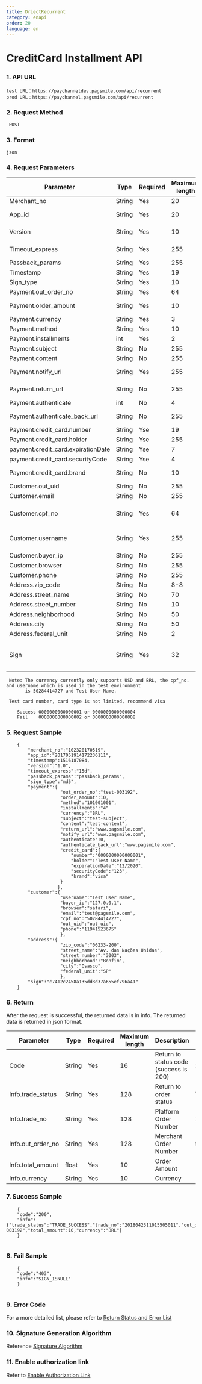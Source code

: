 ```yaml
---
title: DriectRecurrent
category: enapi
order: 20
language: en
---
```

# CreditCard Installment API

### 1. API URL

    test URL：https://paychanneldev.pagsmile.com/api/recurrent
    prod URL：https://paychannel.pagsmile.com/api/recurrent 
    
### 2. Request Method

     POST

### 3. Format 
  
    json
    
### 4. Request Parameters

Parameter | Type | Required | Maximum length | Description | Example
--- | --- | --- | --- | --- | ---
Merchant_no | String | Yes | 20 | ID that pagsmile assigned to the merchant | 1024201708140012289
App_id | String | Yes | 20 | Application ID that pagsmile assigned to the merchant | 2017051914172236111
Version | String | Yes | 10 | The version of the interface being called, fixed at: 1.0 | 1.0
Timeout_express | String | Yes | 255 | Order Validity | One-day assignment: 1d or 24h or 1440m;
Passback_params | String | Yes | 255 | Transparent pass parameters | default passback_params
Timestamp | String | Yes | 19 | Request is sending by second | 21516081919
Sign_type | String | Yes | 10 | Currently only supports MD5 | MD5
Payment.out_order_no | String | Yes | 64 | Merchant Order Number |
Payment.order_amount | String | Yes | 10 | The total amount of the order, accurate to two decimal places. | 88.88
Payment.currency | String | Yes | 3 | Currency | BRL
Payment.method | String | Yes | 10 | Channel Code (default) | 101001001
Payment.installments | int | Yes | 2 | Staging Period | 2 to 12
Payment.subject | String | No | 255 | Order Subject |
Payment.content | String | No | 255 | Order Content |
Payment.notify_url | String | Yes | 255 | The server actively notifies the http/https path of the page specified in the merchant server. | https://www.pagsmile.com
Payment.return_url | String | No | 255 | The http/https path of the page returned synchronously by the server. | https://www.pagsmile.com
Payment.authenticate | int | No | 4 | Do cardholder authorization is needed(default) | 0 or 1
Payment.authenticate_back_url | String | No | 255 | Jump link after authorization. (must be required when payment.authenticate is 1) | https://www.pagsmile.com
Payment.credit_card.number | String | Yse | 19 | Card Number | 455187******0183
Payment.credit_card.holder | String | Yse | 255 | Cardholder Name. | Test User Name
payment.credit_card.expirationDate | String | Yse | 7 | Credit card overdue time. | 12/2030
payment.credit_card.securityCode | String | Yse | 4 | Credit card security code. | 123
Payment.credit_card.brand | String | No | 10 | Credit card issuer. (visa,master,amex,elo,aura,jcb,dinners,discover) | visa
Customer.out_uid | String | No | 255 | Merchant User ID |
Customer.email | String | No | 255 | Email Address |
Customer.cpf_no | String | Yes | 64 | CPF Number | Mall Merchants are required here; Game Merchants are optional.
Customer.username | String | Yes | 255 | User Name | Mall Merchants are required here; Game Merchants are optional.
Customer.buyer_ip | String | No | 255 | User’s ipv4 address |
Customer.browser | String | No | 255 | User's browser type |
Customer.phone | String | No | 255 | User’s Phone number|
Address.zip_code | String | No | 8-8 | User's mailing address zip code | 06233-200
Address.street_name | String | No | 70 | User's mailing address Street name | Av. das Nações Unidas
Address.street_number | String | No | 10 | User's mailing address Street number | 3003
Address.neighborhood | String | No | 50 | User's mailing address community address | Bonfim
Address.city | String | No | 50 | User's mailing address for the city | Osasco
Address.federal_unit | String | No | 2 | State abbreviation for user's mailing address | SP
Sign | String | Yes | 32 | Signature string of merchant request parameters | Signature value calculated by signature algorithm, see signature generation algorithm

     Note: The currency currently only supports USD and BRL, the cpf_no. and username which is used in the test environment    
           is 50284414727 and Test User Name.
     
     Test card number, card type is not limited, recommend visa
        
        Success 0000000000000001 or 0000000000000004
        Fail    0000000000000002 or 0000000000000008
     

### 5. Request Sample

```
    {
        "merchant_no":"102320170519",
        "app_id":"2017051914172236111",
        "timestamp":1516187084,
        "version":"1.0",
        "timeout_express":"15d",
        "passback_params":"passback_params",
        "sign_type":"md5",
        "payment":{
                    "out_order_no":"test-003192",
                    "order_amount":10,
                    "method":"101001001",
                    "installments":"4"
                    "currency":"BRL",
                    "subject":"test-subject",
                    "content":"test-content",
                    "return_url":"www.pagsmile.com",
                    "notify_url":"www.pagsmile.com",
                    "authenticate":0,
                    "authenticate_back_url":"www.pagsmile.com",
                    "credit_card":{
                        "number":"0000000000000001",
                        "holder":"Test User Name",
                        "expirationDate":"12/2020",
                        "securityCode":"123",
                        "brand":"visa"
                    }
                   },
        "customer":{
                    "username":"Test User Name",
                    "buyer_ip":"127.0.0.1",
                    "browser":"safari",
                    "email":"test@pagsmile.com",
                    "cpf_no":"50284414727",
                    "out_uid":"out_uid",
                    "phone":"11941523675"
                    },
        "address":{
                    "zip_code":"06233-200",
                    "street_name":"Av. das Nações Unidas",
                    "street_number":"3003",
                    "neighborhood":"Bonfim",
                    "city":"Osasco",
                    "federal_unit":"SP"
                    },               
        "sign":"c7412c2458a135dd3d37a655ef796a41"
    }

``` 

### 6. Return

After the request is successful, the returned data is in info. The returned data is returned in json format.

Parameter | Type | Required | Maximum length | Description | Example value
--- | --- | --- | --- | --- | ---
Code | String | Yes | 16 | Return to status code (success is 200) | 200
Info.trade_status | String | Yes | 128 | Return to order status | TRADE_SUCCESS
Info.trade_no | String | Yes | 128 | Platform Order Number | 2017042311015505011
Info.out_order_no | String | Yes | 128 | Merchant Order Number | test-003192
Info.total_amount | float | Yes | 10 | Order Amount | 10
Info.currency | String | Yes | 10 | Currency |

### 7. Success Sample

```
    { 
    "code":"200",
    "info":{"trade_status":"TRADE_SUCCESS","trade_no":"2018042311015505011","out_order_no":"test-003192","total_amount":10,"currency":"BRL"}
    }
    
```

### 8. Fail Sample

```
    { 
    "code":"403",
    "info":"SIGN_ISNULL"
    }
    
```  

### 9. Error Code

For a more detailed list, please refer to [Return Status and Error List](../ReturnResult)

### 10. Signature Generation Algorithm

Reference [Signature Algorithm](../SignatureAlgorithm)

### 11. Enable authorization link

Refer to [Enable Authorization Link](../AuthenticateUrl)
